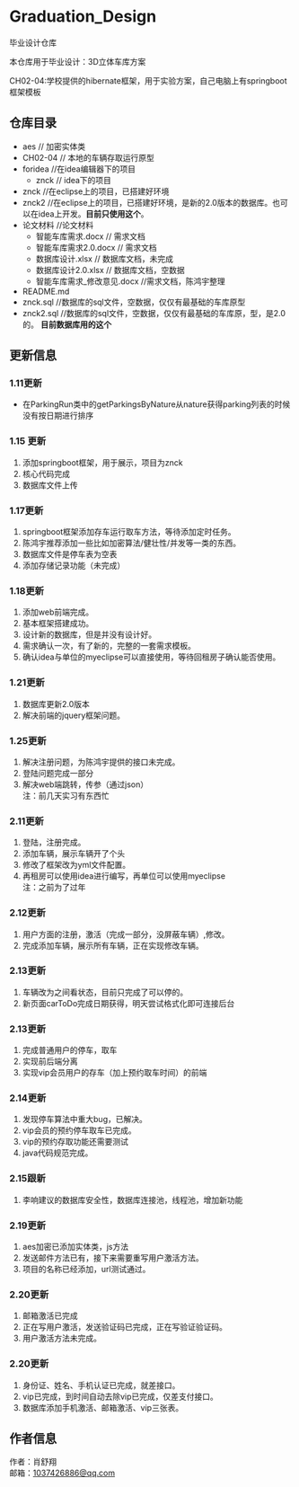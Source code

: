 # Graduation_Design
毕业设计仓库

本仓库用于毕业设计：3D立体车库方案  

CH02-04:学校提供的hibernate框架，用于实验方案，自己电脑上有springboot框架模板

## 仓库目录 ##
- aes //  加密实体类  
- CH02-04                   //   本地的车辆存取运行原型  
- foridea  					//在idea编辑器下的项目  
	- znck // idea下的项目   
- znck  //在eclipse上的项目，已搭建好环境  
- znck2  //在eclipse上的项目，已搭建好环境，是新的2.0版本的数据库。也可以在idea上开发。**目前只使用这个**。  
-	论文材料  //论文材料    
	- 智能车库需求.docx // 需求文档   
	- 智能车库需求2.0.docx // 需求文档   
	- 数据库设计.xlsx // 数据库文档，未完成   
	- 数据库设计2.0.xlsx // 数据库文档，空数据   
	- 智能车库需求_修改意见.docx //需求文档，陈鸿宇整理
- README.md  
- znck.sql //数据库的sql文件，空数据，仅仅有最基础的车库原型
- znck2.sql //数据库的sql文件，空数据，仅仅有最基础的车库原，型，是2.0的。  **目前数据库用的这个**


## 更新信息 ##
### 1.11更新 
    
- 在ParkingRun类中的getParkingsByNature从nature获得parking列表的时候没有按日期进行排序  
 
### 1.15 更新
1.  添加springboot框架，用于展示，项目为znck
2.  核心代码完成
3.  数据库文件上传  

### 1.17更新
1.  springboot框架添加存车运行取车方法，等待添加定时任务。
2. 	陈鸿宇推荐添加一些比如加密算法/健壮性/并发等一类的东西。
3. 	数据库文件是停车表为空表
4. 	添加存储记录功能（未完成）

### 1.18更新
1. 	添加web前端完成。
2. 	基本框架搭建成功。  
3. 	设计新的数据库，但是并没有设计好。
4. 	需求确认一次，有了新的，完整的一套需求模板。
5. 	确认idea与单位的myeclipse可以直接使用，等待回租房子确认能否使用。

### 1.21更新
1.  数据库更新2.0版本
2.  解决前端的jquery框架问题。

### 1.25更新
1.	解决注册问题，为陈鸿宇提供的接口未完成。
2.	登陆问题完成一部分
3.	解决web端跳转，传参（通过json）  
注：前几天实习有东西忙

### 2.11更新
1.	登陆，注册完成。
2.	添加车辆，展示车辆开了个头
3.	修改了框架改为yml文件配置。
4.	再租房可以使用idea进行编写，再单位可以使用myeclipse  
注：之前为了过年

### 2.12更新
1.	用户方面的注册，激活（完成一部分，没屏蔽车辆）,修改。  
2.	完成添加车辆，展示所有车辆，正在实现修改车辆。 

### 2.13更新
1.	车辆改为之间看状态，目前只完成了可以停的。
2.	新页面carToDo完成日期获得，明天尝试格式化即可连接后台

### 2.13更新
1.	完成普通用户的停车，取车
2.	实现前后端分离
3.	实现vip会员用户的存车（加上预约取车时间）的前端

### 2.14更新
1.	发现停车算法中重大bug，已解决。
2.	vip会员的预约停车取车已完成。
3.	vip的预约存取功能还需要测试
4.	java代码规范完成。


### 2.15跟新
1.	李响建议的数据库安全性，数据库连接池，线程池，增加新功能

### 2.19更新
1.	aes加密已添加实体类，js方法
2.	发送邮件方法已有，接下来需要重写用户激活方法。
3.	项目的名称已经添加，url测试通过。  

### 2.20更新
1.	邮箱激活已完成
2.	正在写用户激活，发送验证码已完成，正在写验证验证码。
3.	用户激活方法未完成。

### 2.20更新
1.	身份证、姓名、手机认证已完成，就差接口。
2.	vip已完成，到时间自动去除vip已完成，仅差支付接口。
3.	数据库添加手机激活、邮箱激活、vip三张表。

## 作者信息 ##
作者：肖舒翔  
邮箱：1037426886@qq.com
